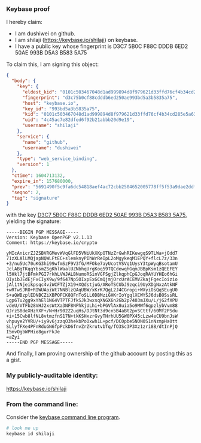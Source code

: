 ### Keybase proof

I hereby claim:

  * I am dushiwei on github.
  * I am shilaji (https://keybase.io/shilaji) on keybase.
  * I have a public key whose fingerprint is D3C7 5B0C F88C DDDB 6ED2  50AE 993B D5A3 B583 5A75

To claim this, I am signing this object:

```json
{
  "body": {
    "key": {
      "eldest_kid": "0101c503467048d1ad999894d8f979621d33ffd76cf4b34cd285e5a638f44a1ac2ef0a",
      "fingerprint": "d3c75b0cf88cdddb6ed250ae993bd5a3b5835a75",
      "host": "keybase.io",
      "key_id": "993bd5a3b5835a75",
      "kid": "0101c503467048d1ad999894d8f979621d33ffd76cf4b34cd285e5a638f44a1ac2ef0a",
      "uid": "4c45ac7e82dfed6f92b21abbb20d9e19",
      "username": "shilaji"
    },
    "service": {
      "name": "github",
      "username": "dushiwei"
    },
    "type": "web_service_binding",
    "version": 1
  },
  "ctime": 1604713132,
  "expire_in": 157680000,
  "prev": "5691490f5c9fa6dc54818aef4ac72cbb2504652005778ff5f53a9dae2ddf3cbc",
  "seqno": 2,
  "tag": "signature"
}
```

with the key [D3C7 5B0C F88C DDDB 6ED2  50AE 993B D5A3 B583 5A75](https://keybase.io/shilaji), yielding the signature:

```
-----BEGIN PGP MESSAGE-----
Version: Keybase OpenPGP v2.1.13
Comment: https://keybase.io/crypto

yMIcAnicrZJZSBVRGMevWVqGlFD5VNiUkXKpOTNzZrGwhRIKewgqS9TLWa+jOdd7
71zXLAlLMQjapNQWLFtEC+slemknyPIhWrReIpL2oMgykeqM1EPQY+flcL7z/33n
+3/nu5Uc70uKG3hi99wfmSzF9V3fG/MFOke7ayUcotVSVq1UysY3tpWyqBsotamU
JclABgTKqqYbsmZSgKhlWaalUZNbhqUrgKoq59TQCdewqhGqmJBBpKsm1zQEEFEY
l5Hkl7jtBFmkPGI7rkhLVWJALBNumoRSinVGFSgjZlkqphCpGJoqRAYUYHEo6hGi
OIyibJEdEjFxCIyX9w/9f647Np5OIxpExGCmQjmjOrcUrACEMVZkajFgecIoizio
jAl1tNjeikpsqc4viWCFTZjX19+XQdstjuG/ARoTSCUbJ9zqci9UyXDgNxzAtkNF
+wRTwSJRO+RIWUAoiWt7NNBlzQAqUBW/xKrK7QgL2J4CGropi+WXyiOsQqSEugU0
S+aQWBzplEDNBCZiXBPOFCK8QFnToSLL0DBMziGHKrIoYgqlXCWYSJ6dsBOSssRL
Lgp6Tu2gg9xYhEl1N64VTPTFJfkSJk3wxsqXNGX6n2Gb2p7403mJXu/L/jG2fXPU
vdeU/VTFb28VHJ2xsWtXa3NF8NPhkjULhi+bPGVlAx8uia5o9MWf6qpzlybVvm88
QJrzS8deXHzYXF+/N+Hr902Z2uqHs/DJtNt3d9cn5B4aBt2pvSCttf/60Mf2PSdu
+i+15Cwb8lfNL8vtmzfnS17N+tkKSHxzrGvyTHrhUU5GW0PX45cLzw4eCU9bnJsW
vhpuye2YVRU/+iy9v6jzzqO3hekbPoOxwh1L+pcf/DC0pbe5NON0S1nNzmpHa0tt
SLlyfFXe4PFnRduGN6fpPckD6fnvZrZkrutvbTq/fO3Sc3P3Xz1zri88/dtInPjQ
I5mvOgbWPHie8gurFkJe
=aZyi
-----END PGP MESSAGE-----

```

And finally, I am proving ownership of the github account by posting this as a gist.

### My publicly-auditable identity:

https://keybase.io/shilaji

### From the command line:

Consider the [keybase command line program](https://keybase.io/download).

```bash
# look me up
keybase id shilaji
```
